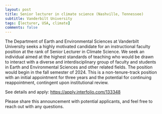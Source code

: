 ```yaml
---
layout: post
title: Senior lecturer in climate science (Nashville, Tennessee)
subtitle: Vanderbilt University
tags: [lecturer, USA, climate]
comments: false
---
```

The Department of Earth and Environmental Sciences at Vanderbilt University seeks a highly motivated candidate for an instructional faculty position at the rank of Senior Lecturer in Climate Science. We seek an individual aimed at the highest standards of teaching who would be drawn to interact with a diverse and interdisciplinary group of faculty and students in Earth and Environmental Sciences and other related fields. The position would begin in the fall semester of 2024. This is a non-tenure-track position with an initial appointment for three years and the potential for continuing reappointment, contingent upon institutional review.

See details and apply: https://apply.interfolio.com/133348

Please share this announcement with potential applicants, and feel free to reach out with any questions.
